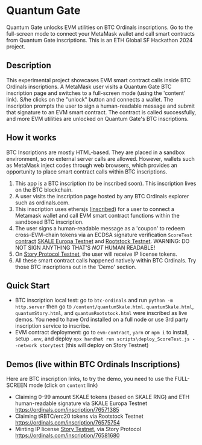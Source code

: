 # Quantum Gate 
Quantum Gate unlocks EVM utilities on BTC Ordinals inscriptions. Go to the full-screen mode to connect your MetaMask wallet and call smart contracts from Quantum Gate inscriptions. This is an ETH Global SF Hackathon 2024 project.

## Description
This experimental project showcases EVM smart contract calls inside BTC Ordinals inscriptions. A MetaMask user visits a Quantum Gate BTC inscription page and switches to a full-screen mode (using the 'content' link). S/he clicks on the "unlock" button and connects a wallet. The inscription prompts the user to sign a human-readable message and submit that signature to an EVM smart contract. The contract is called successfully, and more EVM utilities are unlocked on Quantum Gate's BTC inscriptions.

## How it works
BTC Inscriptions are mostly HTML-based. They are placed in a sandbox environment, so no external server calls are allowed. However, wallets such as MetaMask inject codes through web browsers, which provides an opportunity to place smart contract calls within BTC inscriptions.
1. This app is a BTC inscription (to be inscribed soon). This inscription lives on the BTC blockchain.
2. A user visits the inscription page hosted by any BTC Ordinals explorer such as ordinals.com.
3. This inscription uses ethersjs ([inscribed](https://ordinals.com/inscription/10d92ec11b31ea21752ac46781d109bcf53bba04ae9b1044747057335c77ef9ci0)) for a user to connect a Metamask wallet and call EVM smart contract functions within the sandboxed BTC inscription.
4. The user signs a human-readable message as a 'coupon' to redeem cross-EVM-chain tokens via an ECDSA signature verification `ScoreTest` [contract](https://github.com/jackieeth/quantumgate-ethglobalsf2024/blob/main/evm-contracts/contracts/ScoreTest.sol) [SKALE Europa Testnet](https://juicy-low-small-testnet.explorer.testnet.skalenodes.com/address/0x9385A660b79D451e61D7A16Aa5cB7E1a65817e4f) and [Rootstock Testnet](https://explorer.testnet.rootstock.io/address/0x6941aea46962c3c191d099c3c4adfd315eedbf3e). WARNING: DO NOT SIGN ANYTHING THAT'S _NOT_ HUMAN READABLE!
5. On [Story Protocol Testnet](https://testnet.storyscan.xyz/address/0x1e7e036bD54Ac69f23cFC9606c569769e9EE08Cf), the user will receive IP license tokens.
6. All these smart contract calls happened natively within BTC Ordinals. Try those BTC inscriptions out in the 'Demo' section.

## Quick Start
- BTC inscription local test: go to `btc-ordinals` and run `python -m http.server` then go to `/content/quantumSkale.html`. `quantumSkale.html`, `quantumStory.html`, and `quantumRootstock.html` were inscribed as live demos. You need to have Ord installed on a full node or use 3rd party inscription service to inscribe.
- EVM contract deployment: go to `evm-contract`, `yarn` or `npm i` to install, setup `.env`, and deploy `npx hardhat run scripts\deploy_ScoreTest.js --network storytest` (this will deploy on Story Testnet)

## Demos (live within BTC Ordinals Inscriptions)
Here are BTC inscription links, to try the demo, you need to use the FULL-SCREEN mode (click on `content` link)
- Claiming 0-99 amount SKALE tokens (based on SKALE RNG) and ETH human-readable signature via SKALE Europa Testnet https://ordinals.com/inscription/76571385
- Claiming tRBTC/erc20 tokens via Rootstock Testnet https://ordinals.com/inscription/76575754
- Minting IP license [Story Testnet](https://testnet.storyscan.xyz/address/0x1e7e036bD54Ac69f23cFC9606c569769e9EE08Cf),  via Story Protocol https://ordinals.com/inscription/76581680
